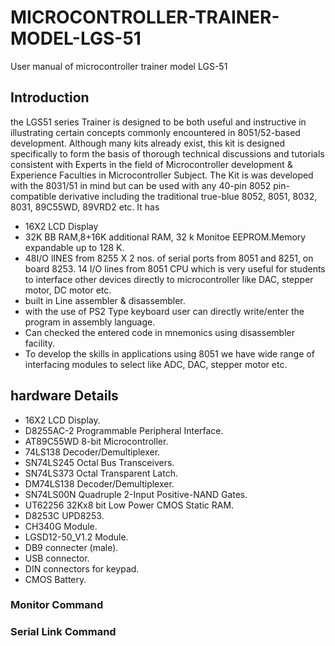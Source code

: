 # MICROCONTROLLER-TRAINER-MODEL-LGS-51
User manual of microcontroller trainer model LGS-51
## Introduction
the LGS51 series Trainer is designed to be both useful and instructive in illustrating certain concepts commonly encountered in 8051/52-based development. Although many kits already exist, this kit is designed specifically to form the basis of thorough technical discussions and tutorials consistent with Experts in the field of Microcontroller development & Experience Faculties in Microcontroller Subject.
The Kit is was developed with the 8031/51 in mind but can be used with any 40-pin 8052 pin-compatible derivative including the traditional true-blue 8052, 8051, 8032, 8031, 89C55WD, 89VRD2 etc.
It has
* 16X2 LCD Display
* 32K BB RAM,8+16K additional RAM, 32 k Monitoe EEPROM.Memory expandable up to 128 K.
* 48I/O lINES from 8255 X 2 nos. of serial ports from 8051 and 8251, on board 8253. 14 I/O lines from 8051 CPU which is very useful for students to interface other devices directly to microcontroller like DAC, stepper motor, DC motor etc.
*  built in Line assembler & disassembler.
*  with the use of PS2 Type keyboard user can directly write/enter the program in assembly language.
*  Can checked the entered code in mnemonics using disassembler facility.
*  To develop the skills in applications using 8051 we have wide range of interfacing modules to select like ADC, DAC, stepper motor etc.

## hardware Details
* 16X2 LCD Display.
* D8255AC-2  Programmable Peripheral Interface.
* AT89C55WD  8-bit Microcontroller.
* 74LS138    Decoder/Demultiplexer.
* SN74LS245  Octal Bus Transceivers.
* SN74LS373  Octal Transparent Latch.
* DM74LS138 	Decoder/Demultiplexer.
* SN74LS00N 	Quadruple 2-Input Positive-NAND Gates.
* UT62256    32Kx8 bit Low Power CMOS Static RAM.
* D8253C     UPD8253.
* CH340G Module.
* LGSD12-50_V1.2 Module.
* DB9 connecter (male).
* USB connector.
* DIN connectors for keypad.
* CMOS Battery.



        






### Monitor Command
### Serial Link Command


